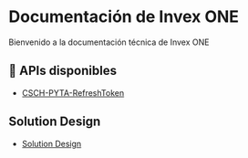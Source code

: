 # Documentación de Invex ONE

Bienvenido a la documentación técnica de Invex ONE

## 📌 APIs disponibles
- [CSCH-PYTA-RefreshToken](refresh-token.md)

## Solution Design
- [Solution Design](pruebaSolution.md)
